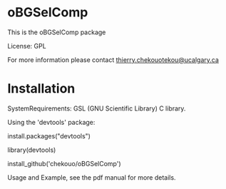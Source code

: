 # oBGSelComp


 This is the oBGSelComp package

 License: GPL

 For more information please contact thierry.chekouotekou@ucalgary.ca

# Installation

SystemRequirements: GSL (GNU Scientific Library) C library.

Using the 'devtools' package:

install.packages("devtools")

library(devtools)

install_github('chekouo/oBGSelComp')

Usage and Example, see the pdf manual for more details.
